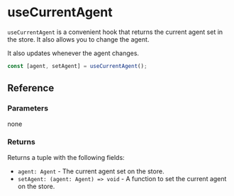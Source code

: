 # useCurrentAgent

`useCurrentAgent` is a convenient hook that returns the current agent set in the store.
It also allows you to change the agent.

It also updates whenever the agent changes.

```ts
const [agent, setAgent] = useCurrentAgent();
```

## Reference

### Parameters

none

### Returns

Returns a tuple with the following fields:

- `agent: Agent` - The current agent set on the store.
- `setAgent: (agent: Agent) => void` - A function to set the current agent on the store.
